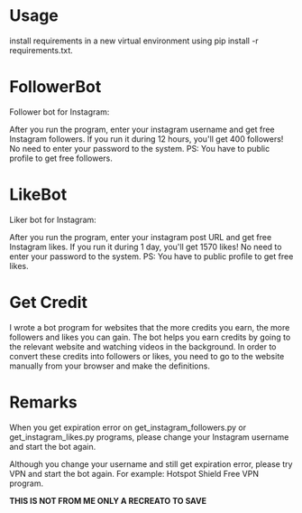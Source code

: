 # Usage
install requirements in a new virtual environment using pip install -r requirements.txt.

# FollowerBot
Follower bot for Instagram:

After you run the program, enter your instagram username and get free Instagram followers. If you run it during 12 hours, you'll get 400 followers! No need to enter your password to the system. PS: You have to public profile to get free followers. 

# LikeBot
Liker bot for Instagram:

After you run the program, enter your instagram post URL and get free Instagram likes. If you run it during 1 day, you'll get 1570 likes! No need to enter your password to the system. PS: You have to public profile to get free likes.

# Get Credit

I wrote a bot program for websites that the more credits you earn, the more followers and likes you can gain. The bot helps you earn credits by going to the relevant website and watching videos in the background. In order to convert these credits into followers or likes, you need to go to the website manually from your browser and make the definitions.

# Remarks

When you get expiration error on get_instagram_followers.py or get_instagram_likes.py programs, please change your Instagram username and start the bot again.

Although you change your username and still get expiration error, please try VPN and start the bot again. For example: Hotspot Shield Free VPN program.


**THIS IS NOT FROM ME ONLY A RECREATO TO SAVE**
